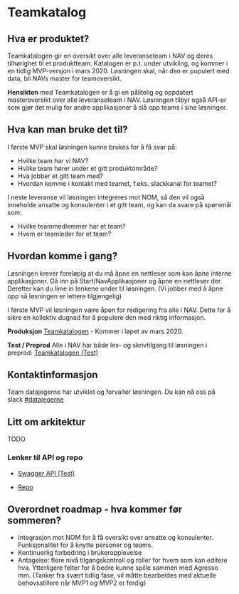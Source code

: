# Teamkatalog 


## Hva er produktet?
Teamkatalogen gir en oversikt over alle leveranseteam i NAV og deres tilhørighet til et produktteam. Katalogen er p.t. under utvikling, og kommer i en tidlig MVP-versjon i mars 2020. Løsningen skal, når den er populert med data, bli NAVs master for teamoversikt.

**Hensikten** med Teamkatalogen er å gi en pålitelig og oppdatert masteroversikt over alle leveranseteam i NAV. Løsningen tilbyr også API-er som gjør det mulig for andre applikasjoner å slå opp teams i sine løsninger.

## Hva kan man bruke det til?
I første MVP skal løsningen kunne brukes for å få svar på:
* Hvilke team har vi NAV?
* Hvilke team hører under et gitt produktområde?
* Hva jobber et gitt team med?
* Hvordan komme i kontakt med teamet, f.eks. slackkanal for teamet?

I neste leveranse vil løsningen integreres mot NOM, så den vil også inneholde ansatte og konsulenter i et gitt team, og kan da svare på spørsmål som:
* Hvilke teammedlemmer har et team?
* Hvem er teamleder for et team?


## Hvordan komme i gang?
Løsningen krever foreløpig at du må åpne en nettleser som kan åpne interne applikasjoner. Gå inn på Start/NavApplikasjoner og åpne en nettleser der. Deretter kan du lime in lenkene under til løsningen. (Vi jobber med å åpne opp så løsningen er lettere tilgjengelig)

I første MVP vil løsningen være åpen for redigering fra alle i NAV. Dette for å sikre en kollektiv dugnad for å populere den med riktig informasjon. 

**Produksjon**
[Teamkatalogen](https://teamkatalog.nais.adeo.no) - Kommer i løpet av mars 2020.

**Test / Preprod**
Alle i NAV har både les- og skrivtilgang til løsningen i preprod: [Teamkatalogen (Test)](https://teamkatalog.nais.preprod.local)


## Kontaktinformasjon
Team datajegerne har utviklet og forvalter løsningen. Du kan nå oss på slack [#datajegerne](https://nav-it.slack.com/archives/CG2S8D25D)


## Litt om arkitektur
TODO



### Lenker til API og repo
* [Swagger API (Test)](https://teamkatalog-api.nais.preprod.local/swagger-ui.html)

* [Repo](https://github.com/navikt/team-catalog)

## Overordnet roadmap - hva kommer før sommeren?
* Integrasjon mot NOM for å få oversikt over ansatte og konsulenter. Funksjonalitet for å knytte personer og teams. 
* Kontinuerlig forbedring i brukeropplevelse
* Antagelse: flere nivå tilgangskontroll og roller for hvem som kan editere hva. Ytterligere felter for å bedre kunne spille sammen med Agresso mm. (Tanker fra svært tidlig fase, vil måtte bearbeides med aktuelle behovsstillere når MVP1 og MVP2 er ferdig)

